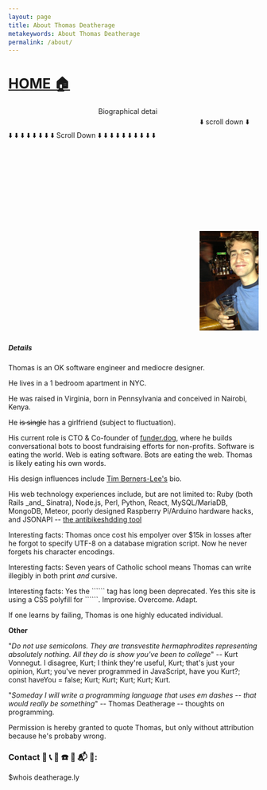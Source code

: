 ```yaml
---
layout: page
title: About Thomas Deatherage
metakeywords: About Thomas Deatherage
permalink: /about/
---
```

<blink><h1><a href="/">HOME 🏠 </a></h1></blink>
<div style="width:300px;"><marquee>Biographical details about Thomas Deatherage</marquee></div>
<marquee>⬇️  scroll down ⬇️</marquee>
<blink>⬇️ ⬇️ ⬇️ ⬇️ ⬇️ ⬇️ ⬇️ ⬇️ Scroll Down ⬇️ ⬇️ ⬇️ ⬇️ ⬇️ ⬇️ ⬇️ ⬇️ ⬇️ ⬇️ </blink>
<div>
  <marquee>
    <img src="/images/avatar.jpg" />
    <img height="200" src="/images/twitter.jpeg" />
    <img height="200" width="200" src="/images/pic_with_chin.jpg" />
    <img height="200" width="200" src="/images/cancun.jpg" />
    <img height="200" width="200" src="/images/core4.jpg" />
    <img height="200" width="200" src="/images/ugly_sweater.jpg" />
    <img height="200" width="200" src="/images/sox.jpg" />
    <img height="200" width="200" src="/images/chin_again.jpg" />
    <img height="200" width="200" src="/images/indiana.jpeg" />
    <img height="200" width="200" src="/images/chin_once_more.jpg" />
    <img height="200" width="200" src="/images/tini_time.jpg" />
    <img src="/images/carb_loading.jpg" />
    <img height="200" width="200" src="/images/tri.jpg" />
    <img height="200" width="200" src="/images/tri_2.jpg" />
    <img height="200" width="200" src="/images/chess.jpg" />
    <img height="200" width="200" src="/images/beach.jpg" />
    <img height="200" width="200" src="/images/shoes.jpg" />
    <img height="200" width="200" src="/images/diary.jpg" />
    <img width="200" src="/images/james_river_with_donnie.jpg" />
    <img width="200" src="/images/san_fran_peaks.jpg" />
    <img width="200" src="/images/solas.jpg" />
    <img width="200" src="/images/selfie.jpg" />
    <img width="200" src="/images/26bday.jpg" />
    <img width="200" src="/images/bears.jpg" />
    <img width="200" src="/images/mexico.jpg" />
    <img width="200" src="/images/mexico2.jpg" />
    <img width="200" src="/images/he-man.jpg" />
    <img width="200" src="/images/cali_coast.jpg" />
    <img width="200" src="/images/ugly_sweater.png" />
    <img width="200" src="/images/elyssa_and_me.jpg" />
    <img width="200" src="/images/pufferfish.jpg" />
    <img width="200" src="/images/barcelona.jpg" />
    <img width="200" src="/images/mexico3.png" />
  </marquee>
</div>

<h5><blink>Details</blink></h5>
<p>Thomas is an OK software engineer and mediocre designer. </p>
<p>He lives in a 1 bedroom apartment in NYC.</p>
<p>He was raised in Virginia, born in Pennsylvania and conceived in Nairobi, Kenya.</p>
<p>He <span style="text-decoration: line-through;">is single</span> has a girlfriend (subject to fluctuation).</p>
<p>His current role is CTO & Co-founder of <a href="https://funder.dog/">funder.dog</a>, where he builds conversational bots to boost fundraising efforts for non-profits. Software is eating the world. Web is eating software. Bots are eating the web. Thomas is likely eating his own words.</p>
<p>His design influences include <a href="https://www.w3.org/People/Berners-Lee/">Tim Berners-Lee's</a> bio.</p>
<p>His web technology experiences include, but are not limited to: Ruby (both Rails _and_ Sinatra), Node.js, Perl, Python, React, MySQL/MariaDB, MongoDB, Meteor, poorly designed Raspberry Pi/Arduino hardware hacks, and JSONAPI -- <a href="http://jsonapi.org/">the antibikeshdding tool</a></p>
<p>Interesting facts: Thomas once cost his empolyer over $15k in losses after he forgot to specify UTF-8 on a database migration script. Now he never forgets his character encodings. </p>
<p>Interesting facts: Seven years of Catholic school means Thomas can write illegibly in both print <i>and</i> cursive.</p>
Interesting facts: Yes the ```<blink>``` tag has long been deprecated. Yes this site is using a CSS polyfill for ```<blink>```. Improvise. Overcome. Adapt.
<p>If one learns by failing, Thomas is one highly educated individual.</p>
<p><b>Other</b></p>
<p>"<i>Do not use semicolons. They are transvestite hermaphrodites representing absolutely nothing. All they do is show you've been to college</i>" -- Kurt Vonnegut. I disagree, Kurt; I think they're useful, Kurt; that's just your opinion, Kurt; you've never programmed in JavaScript, have you Kurt?; const haveYou = false; Kurt; Kurt; Kurt; Kurt; Kurt.</p>
<p>"<i>Someday I will write a programming language that uses em dashes -- that would really be something</i>" -- Thomas Deatherage -- thoughts on programming.</p>
<p>Permission is hereby granted to quote Thomas, but only without attribution because he's probaby wrong.</p>


<blink>
<h3>Contact 📩  📞  📨  ☎️  📱  📬  📧:</h3>
$whois deatherage.ly
</blink>
